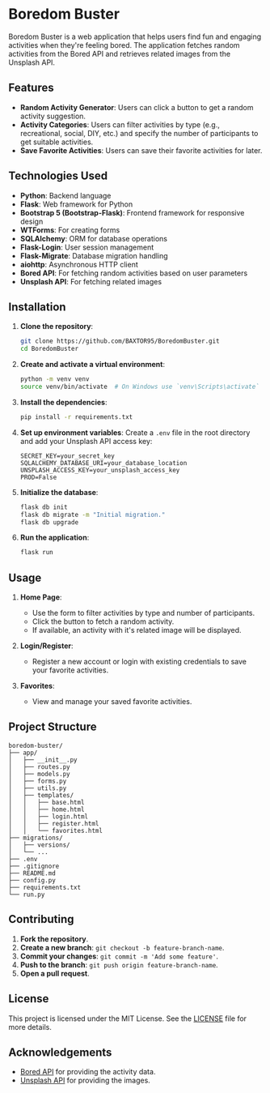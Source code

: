 # Boredom Buster

Boredom Buster is a web application that helps users find fun and engaging activities when they're feeling bored. The application fetches random activities from the Bored API and retrieves related images from the Unsplash API.

## Features

- **Random Activity Generator**: Users can click a button to get a random activity suggestion.
- **Activity Categories**: Users can filter activities by type (e.g., recreational, social, DIY, etc.) and specify the number of participants to get suitable activities.
- **Save Favorite Activities**: Users can save their favorite activities for later.

## Technologies Used

- **Python**: Backend language
- **Flask**: Web framework for Python
- **Bootstrap 5 (Bootstrap-Flask)**: Frontend framework for responsive design
- **WTForms**: For creating forms
- **SQLAlchemy**: ORM for database operations
- **Flask-Login**: User session management
- **Flask-Migrate**: Database migration handling
- **aiohttp**: Asynchronous HTTP client
- **Bored API**: For fetching random activities based on user parameters
- **Unsplash API**: For fetching related images

## Installation

1. **Clone the repository**:

   ```bash
   git clone https://github.com/BAXTOR95/BoredomBuster.git
   cd BoredomBuster
   ```

2. **Create and activate a virtual environment**:

   ```bash
   python -m venv venv
   source venv/bin/activate  # On Windows use `venv\Scripts\activate`
   ```

3. **Install the dependencies**:

   ```bash
   pip install -r requirements.txt
   ```

4. **Set up environment variables**:
   Create a `.env` file in the root directory and add your Unsplash API access key:

   ```env
   SECRET_KEY=your_secret_key
   SQLALCHEMY_DATABASE_URI=your_database_location
   UNSPLASH_ACCESS_KEY=your_unsplash_access_key
   PROD=False
   ```

5. **Initialize the database**:

   ```bash
   flask db init
   flask db migrate -m "Initial migration."
   flask db upgrade
   ```

6. **Run the application**:

   ```bash
   flask run
   ```

## Usage

1. **Home Page**:

   - Use the form to filter activities by type and number of participants.
   - Click the button to fetch a random activity.
   - If available, an activity with it's related image will be displayed.

2. **Login/Register**:

   - Register a new account or login with existing credentials to save your favorite activities.

3. **Favorites**:
   - View and manage your saved favorite activities.

## Project Structure

```arduino
boredom-buster/
├── app/
│   ├── __init__.py
│   ├── routes.py
│   ├── models.py
│   ├── forms.py
│   ├── utils.py
│   ├── templates/
│   │   ├── base.html
│   │   ├── home.html
│   │   ├── login.html
│   │   ├── register.html
│   │   └── favorites.html
├── migrations/
│   ├── versions/
│   └── ...
├── .env
├── .gitignore
├── README.md
├── config.py
├── requirements.txt
└── run.py
```

## Contributing

1. **Fork the repository**.
2. **Create a new branch**: `git checkout -b feature-branch-name`.
3. **Commit your changes**: `git commit -m 'Add some feature'`.
4. **Push to the branch**: `git push origin feature-branch-name`.
5. **Open a pull request**.

## License

This project is licensed under the MIT License. See the [LICENSE](LICENSE) file for more details.

## Acknowledgements

- [Bored API](https://www.boredapi.com/) for providing the activity data.
- [Unsplash API](https://unsplash.com/developers) for providing the images.
